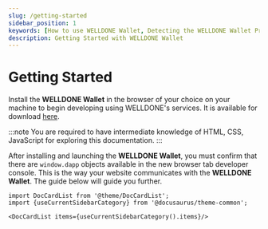 ```yaml
---
slug: /getting-started
sidebar_position: 1
keywords: [How to use WELLDONE Wallet, Detecting the WELLDONE Wallet Provider]
description: Getting Started with WELLDONE Wallet
---
```


# Getting Started

Install the **WELLDONE Wallet** in the browser of your choice on your machine to begin developing using WELLDONE's services. It is available for download [here](https://chrome.google.com/webstore/detail/welldone-wallet/bmkakpenjmcpfhhjadflneinmhboecjf).

:::note
You are required to have intermediate knowledge of HTML, CSS, JavaScript for exploring this documentation.
:::

After installing and launching the **WELLDONE Wallet**, you must confirm that there are `window.dapp` objects available in the new browser tab developer console. This is the way your website communicates with the **WELLDONE Wallet**. The guide below will guide you further.

```mdx-code-block
import DocCardList from '@theme/DocCardList';
import {useCurrentSidebarCategory} from '@docusaurus/theme-common';

<DocCardList items={useCurrentSidebarCategory().items}/>
```
